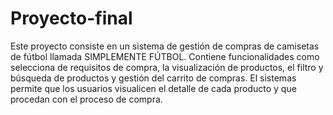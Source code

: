 # Proyecto-final
Este proyecto consiste en un sistema de gestión de compras de camisetas de fútbol llamada SIMPLEMENTE FÚTBOL. Contiene funcionalidades como selecciona de requisitos de compra, la visualización de productos, el filtro y búsqueda de productos y gestión del carrito de compras. El sistemas permite que los usuarios visualicen el detalle de cada producto y que procedan con el proceso de compra.
